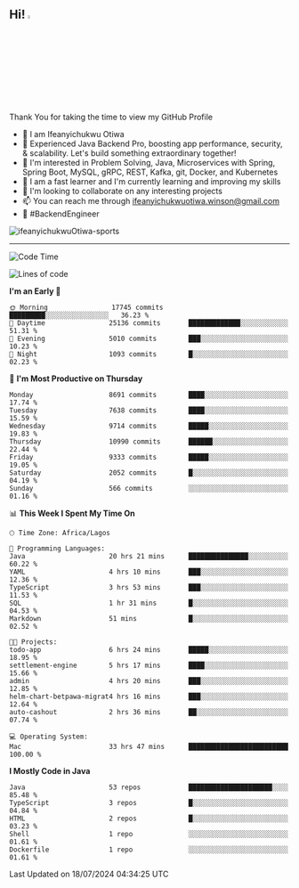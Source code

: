 <!-- BLOG-POST-LIST:START --><!-- BLOG-POST-LIST:END -->

## Hi! <img src="https://media.giphy.com/media/hvRJCLFzcasrR4ia7z/giphy.gif" width="4%"> 

Thank You for taking the time to view my GitHub Profile

- 👋 I am Ifeanyichukwu Otiwa
- 🚀 Experienced Java Backend Pro, boosting app performance, security, & scalability. Let's build something extraordinary together!
- 👀 I'm interested in Problem Solving, Java, Microservices with Spring, Spring Boot, MySQL, gRPC, REST, Kafka, git, Docker, and Kubernetes
- 🌱 I am a fast learner and I'm currently learning and improving my skills
- 💞️ I'm looking to collaborate on any interesting projects
- 📫 You can reach me through ifeanyichukwuotiwa.winson@gmail.com
- 🚀 #BackendEngineer

<p align="left" marginTop="10px"> <img src="https://komarev.com/ghpvc/?username=ifeanyichukwuOtiwa-sports&label=Profile%20views&color=0e75b6&style=for-the-badge" alt="ifeanyichukwuOtiwa-sports" /> </p>

***

<!--START_SECTION:waka-->
![Code Time](http://img.shields.io/badge/Code%20Time-2%2C645%20hrs%2031%20mins-blue)

![Lines of code](https://img.shields.io/badge/From%20Hello%20World%20I%27ve%20Written-12.2%20million%20lines%20of%20code-blue)

**I'm an Early 🐤** 

```text
🌞 Morning                17745 commits       █████████░░░░░░░░░░░░░░░░   36.23 % 
🌆 Daytime                25136 commits       █████████████░░░░░░░░░░░░   51.31 % 
🌃 Evening                5010 commits        ███░░░░░░░░░░░░░░░░░░░░░░   10.23 % 
🌙 Night                  1093 commits        █░░░░░░░░░░░░░░░░░░░░░░░░   02.23 % 
```
📅 **I'm Most Productive on Thursday** 

```text
Monday                   8691 commits        ████░░░░░░░░░░░░░░░░░░░░░   17.74 % 
Tuesday                  7638 commits        ████░░░░░░░░░░░░░░░░░░░░░   15.59 % 
Wednesday                9714 commits        █████░░░░░░░░░░░░░░░░░░░░   19.83 % 
Thursday                 10990 commits       ██████░░░░░░░░░░░░░░░░░░░   22.44 % 
Friday                   9333 commits        █████░░░░░░░░░░░░░░░░░░░░   19.05 % 
Saturday                 2052 commits        █░░░░░░░░░░░░░░░░░░░░░░░░   04.19 % 
Sunday                   566 commits         ░░░░░░░░░░░░░░░░░░░░░░░░░   01.16 % 
```


📊 **This Week I Spent My Time On** 

```text
🕑︎ Time Zone: Africa/Lagos

💬 Programming Languages: 
Java                     20 hrs 21 mins      ███████████████░░░░░░░░░░   60.22 % 
YAML                     4 hrs 10 mins       ███░░░░░░░░░░░░░░░░░░░░░░   12.36 % 
TypeScript               3 hrs 53 mins       ███░░░░░░░░░░░░░░░░░░░░░░   11.53 % 
SQL                      1 hr 31 mins        █░░░░░░░░░░░░░░░░░░░░░░░░   04.53 % 
Markdown                 51 mins             █░░░░░░░░░░░░░░░░░░░░░░░░   02.52 % 

🐱‍💻 Projects: 
todo-app                 6 hrs 24 mins       █████░░░░░░░░░░░░░░░░░░░░   18.95 % 
settlement-engine        5 hrs 17 mins       ████░░░░░░░░░░░░░░░░░░░░░   15.66 % 
admin                    4 hrs 20 mins       ███░░░░░░░░░░░░░░░░░░░░░░   12.85 % 
helm-chart-betpawa-migrat4 hrs 16 mins       ███░░░░░░░░░░░░░░░░░░░░░░   12.64 % 
auto-cashout             2 hrs 36 mins       ██░░░░░░░░░░░░░░░░░░░░░░░   07.74 % 

💻 Operating System: 
Mac                      33 hrs 47 mins      █████████████████████████   100.00 % 
```

**I Mostly Code in Java** 

```text
Java                     53 repos            █████████████████████░░░░   85.48 % 
TypeScript               3 repos             █░░░░░░░░░░░░░░░░░░░░░░░░   04.84 % 
HTML                     2 repos             █░░░░░░░░░░░░░░░░░░░░░░░░   03.23 % 
Shell                    1 repo              ░░░░░░░░░░░░░░░░░░░░░░░░░   01.61 % 
Dockerfile               1 repo              ░░░░░░░░░░░░░░░░░░░░░░░░░   01.61 % 
```




 Last Updated on 18/07/2024 04:34:25 UTC
<!--END_SECTION:waka-->

<!--
<p align="center">
![trophy](https://github-profile-trophy.vercel.app/?username=ifeanyichukwuOtiwa-sports&theme=onedark) (https://github.com/ryo-ma/github-profile-trophy)
</p>
-->

<!---
ifeanyi-otiwa/ifeanyi-otiwa is a ✨ special ✨ repository because its `README.md` (this file) appears on your GitHub profile.
You can click the Preview link to take a look at your changes.
--->

